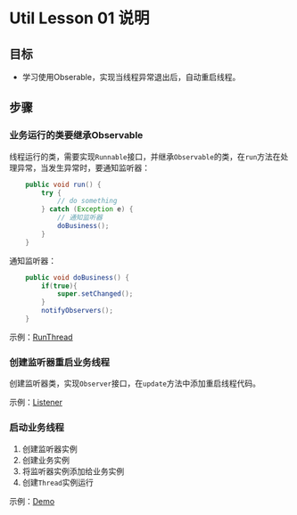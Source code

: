 Util Lesson 01 说明
=======================

目标
------------

- 学习使用Obserable，实现当线程异常退出后，自动重启线程。

步骤
------------

### 业务运行的类要继承Observable

线程运行的类，需要实现`Runnable`接口，并继承`Observable`的类，在`run`方法在处理异常，当发生异常时，要通知监听器：

```java
    public void run() {
        try {
            // do something
        } catch (Exception e) {
            // 通知监听器
            doBusiness();
        }
    }
```
通知监听器：

```java
    public void doBusiness() {
        if(true){
            super.setChanged();
        }
        notifyObservers();
    }
```

示例：[RunThread](src/main/java/hellojava/util/lesson01/RunThread.java)

### 创建监听器重启业务线程

创建监听器类，实现`Observer`接口，在`update`方法中添加重启线程代码。

示例：[Listener](src/main/java/hellojava/util/lesson01/Listener.java)

### 启动业务线程

1. 创建监听器实例
2. 创建业务实例
3. 将监听器实例添加给业务实例
4. 创建`Thread`实例运行

示例：[Demo](src/main/java/hellojava/util/lesson01/Demo.java)